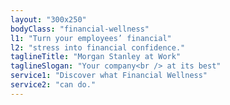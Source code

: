 ```yaml
---
layout: "300x250"
bodyClass: "financial-wellness"
l1: "Turn your employees’ financial"
l2: "stress into financial confidence."
taglineTitle: "Morgan Stanley at Work"
taglineSlogan: "Your company<br /> at its best"
service1: "Discover what Financial Wellness"
service2: "can do."
---
```

